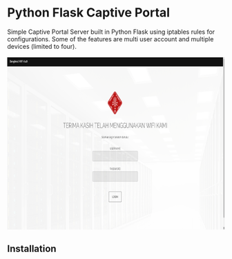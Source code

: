 # Python Flask Captive Portal
Simple Captive Portal Server built in Python Flask using iptables rules for configurations. Some of the features are multi user account and multiple devices (limited to four). </br> </br>
<img src="screenshot.png" width="700" height="400">

## Installation

